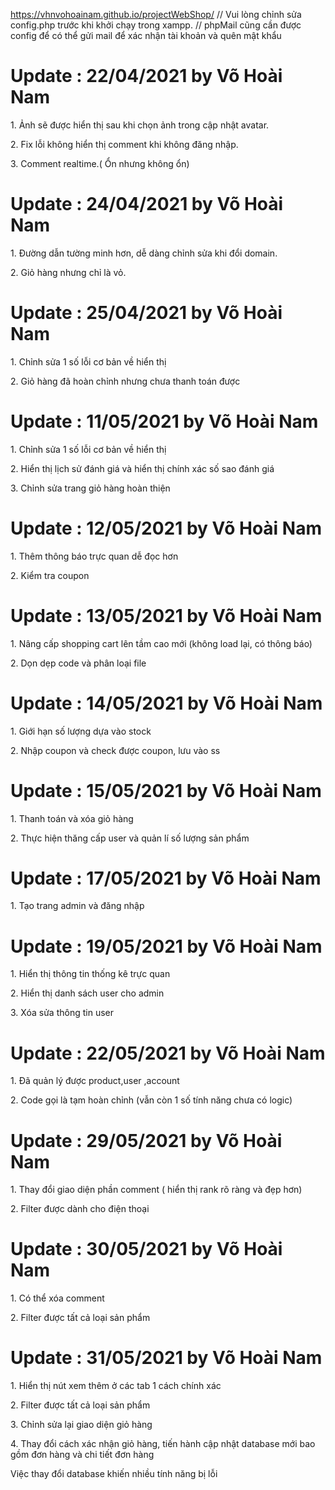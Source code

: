 https://vhnvohoainam.github.io/projectWebShop/
// Vui lòng chỉnh sửa config.php trước khi khởi chạy trong xampp.
// phpMail cũng cần được config để có thể gửi mail để xác nhận tài khoản và quên mật khẩu
<h1>Update : 22/04/2021 by Võ Hoài Nam</h1>
<p>1. Ảnh sẽ được hiển thị sau khi chọn ảnh trong cập nhật avatar.</p>
<p>2. Fix lỗi không hiển thị comment khi không đăng nhập.</p>
<p>3. Comment realtime.( Ổn nhưng không ổn)</p>

<h1>Update : 24/04/2021 by Võ Hoài Nam</h1>
<p>1. Đường dẫn tường minh hơn, dễ dàng chỉnh sửa khi đổi domain.</p>
<p>2. Giỏ hàng nhưng chỉ là vỏ.</p>

<h1>Update : 25/04/2021 by Võ Hoài Nam</h1>
<p>1. Chỉnh sửa 1 số lỗi cơ bản về hiển thị</p>
<p>2. Giỏ hàng đã hoàn chỉnh nhưng chưa thanh toán được</p>

<h1>Update : 11/05/2021 by Võ Hoài Nam</h1>
<p>1. Chỉnh sửa 1 số lỗi cơ bản về hiển thị</p>
<p>2. Hiển thị lịch sử đánh giá và hiển thị chính xác số sao đánh giá</p>
<p>3. Chỉnh sửa trang giỏ hàng hoàn thiện</p>

<h1>Update : 12/05/2021 by Võ Hoài Nam</h1>
<p>1. Thêm thông báo trực quan dễ đọc hơn</p>
<p>2. Kiểm tra coupon</p>

<h1>Update : 13/05/2021 by Võ Hoài Nam</h1>
<p>1. Nâng cấp shopping cart lên tầm cao mới (không load lại, có thông báo)</p>
<p>2. Dọn dẹp code và phân loại file</p>

<h1>Update : 14/05/2021 by Võ Hoài Nam</h1>
<p>1. Giới hạn số lượng dựa vào stock</p>
<p>2. Nhập coupon và check được coupon, lưu vào ss</p>

<h1>Update : 15/05/2021 by Võ Hoài Nam</h1>
<p>1. Thanh toán và xóa giỏ hàng</p>
<p>2. Thực hiện thăng cấp user và quản lí số lượng sản phẩm</p>

<h1>Update : 17/05/2021 by Võ Hoài Nam</h1>
<p>1. Tạo trang admin và đăng nhập</p>

<h1>Update : 19/05/2021 by Võ Hoài Nam</h1>
<p>1. Hiển thị thông tin thống kê trực quan</p>
<p>2. Hiển thị danh sách user cho admin</p>
<p>3. Xóa sửa thông tin user</p>

<h1>Update : 22/05/2021 by Võ Hoài Nam</h1>
<p>1. Đã quản lý được product,user ,account</p>
<p>2. Code gọi là tạm hoàn chỉnh (vẫn còn 1 số tính năng chưa có logic)</p>

<h1>Update : 29/05/2021 by Võ Hoài Nam</h1>
<p>1. Thay đổi giao diện phần comment ( hiển thị rank rõ ràng và đẹp hơn)</p>
<p>2. Filter được dành cho điện thoại</p>

<h1>Update : 30/05/2021 by Võ Hoài Nam</h1>
<p>1. Có thể xóa comment</p>
<p>2. Filter được tất cả loại sản phẩm</p>

<h1>Update : 31/05/2021 by Võ Hoài Nam</h1>
<p>1. Hiển thị nút xem thêm ở các tab 1 cách chính xác</p>
<p>2. Filter được tất cả loại sản phẩm</p>
<p>3. Chỉnh sửa lại giao diện giỏ hàng</p>
<p>4. Thay đổi cách xác nhận giỏ hàng, tiến hành cập nhật database mới bao gồm đơn hàng và chi tiết đơn hàng</p>
<p>Việc thay đổi database khiến nhiều tính năng bị lỗi</p>

